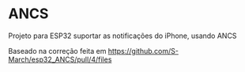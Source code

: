 # ANCS
Projeto para ESP32 suportar as notificações do iPhone, usando ANCS

Baseado na correção feita em
https://github.com/S-March/esp32_ANCS/pull/4/files
